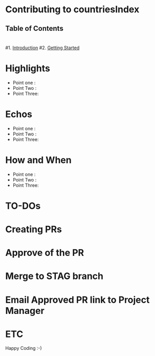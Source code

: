 # Contributing to countriesIndex
 ## Table of Contents
 #
 #1. [Introduction](#introduction)
 #2. [Getting Started](#getting-started)

 # Highlights
 
 - Point one : 
 - Point Two :
 - Point Three: 


 # Echos
 
 - Point one : 
 - Point Two :
 - Point Three: 
 
 # How and When 
 

 - Point one : 
 - Point Two :
 - Point Three: 


 # TO-DOs
 


 # Creating PRs
 # Approve of the PR
 # Merge to STAG branch
 # Email Approved PR link to Project Manager
 # ETC

Happy Coding :-)

